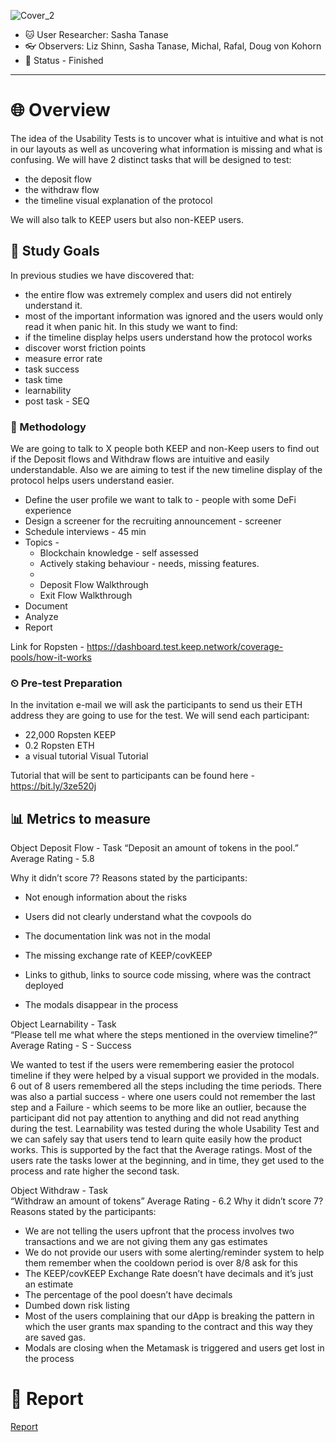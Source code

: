 ![Cover_2](https://user-images.githubusercontent.com/40768736/191755553-802e5caf-fb6f-4cc7-8895-ea12ed6e1a7a.png)

* 🐱 User Researcher: Sasha Tanase
* 👓 Observers: Liz Shinn, Sasha Tanase, Michal, Rafal, Doug von Kohorn
* 🚀 Status -  Finished
---
# 🌐 Overview
The idea of the Usability Tests is to uncover what is intuitive and what is not in our layouts as well as uncovering what information is missing and what is confusing. 
We will have 2 distinct tasks that will be designed to test:
* the deposit flow
* the withdraw flow
* the timeline visual explanation of the protocol

We will also talk to KEEP users but also non-KEEP users.

## 🎯 Study Goals
In previous studies we have discovered that:
* the entire flow was extremely complex and users did not entirely understand it.
* most of the important information was ignored and the users would only read it when panic hit.
In this study we want to find:
* if the timeline display helps users understand how the protocol works
* discover worst friction points
* measure error rate
* task success
* task time
* learnability
* post task - SEQ

### 💬 Methodology
We are going to talk to X people both KEEP and non-Keep users to find out if the Deposit flows and Withdraw flows are intuitive and easily understandable. Also we are aiming to test if the new timeline display of the protocol helps users understand easier. 
* Define the user profile we want to talk to - people with some DeFi experience
* Design a screener for the recruiting announcement - screener
* Schedule interviews - 45 min 
* Topics - 
  * Blockchain knowledge - self assessed
  * Actively staking behaviour - needs, missing features.
  * 
  * Deposit Flow Walkthrough
  * Exit Flow Walkthrough
* Document
* Analyze
* Report

Link for Ropsten - https://dashboard.test.keep.network/coverage-pools/how-it-works

### ⏲ Pre-test Preparation

In the invitation e-mail we will ask the participants to send us their ETH address they are going to use for the test. 
We will send each participant:
* 22,000 Ropsten KEEP 
* 0.2 Ropsten ETH
* a visual tutorial 
Visual Tutorial

Tutorial that will be sent to participants can be found here - https://bit.ly/3ze520j

## 📊 Metrics to measure

Object
Deposit Flow - Task
“Deposit an amount of tokens in the pool.”
Average Rating - 5.8

Why it didn’t score 7? Reasons stated by the participants:
* Not enough information about the risks

* Users did not clearly understand what the covpools do 

* The documentation link was not in the modal

* The missing exchange rate of KEEP/covKEEP 

* Links to github, links to source code missing, where was the contract deployed

* The modals disappear in the process

Object
Learnability - Task  
“Please tell me what where the steps mentioned in the overview timeline?”
Average Rating - S - Success

We wanted to test if the users were remembering easier the protocol timeline if they were helped by a visual support we provided in the modals.
6 out of 8 users remembered all the steps including the time periods. There was also a partial success - where one users could not remember the last step and a Failure - which seems to be more like an outlier, because the participant did not pay attention to anything and did not read anything during the test.
Learnability was tested during the whole Usability Test and we can safely say that users tend to learn quite easily how the product works. This is supported by the fact that the Average ratings. Most of the users rate the tasks lower at the beginning, and in time, they get used to the process and rate higher the second task.

Object
Withdraw - Task  
“Withdraw an amount of tokens”
Average Rating - 6.2 
Why it didn’t score 7? Reasons stated by the participants:
* We are not telling the users upfront that the process involves two transactions and we are not giving them any gas estimates
* We do not provide our users with some alerting/reminder system to help them remember when the cooldown period is over 8/8 ask for this
* The KEEP/covKEEP Exchange Rate doesn’t have decimals and it’s just an estimate
* The percentage of the pool doesn’t have decimals
* Dumbed down risk listing
* Most of the users complaining that our dApp is breaking the pattern in which the user grants max spanding to the contract and this way they are saved gas. 
* Modals are closing when the Metamask is triggered and users get lost in the process

# 📕 Report

[Report](https://github.com/threshold-network/UX-User-Research/blob/main/Keep%20Coverage%20Pool/iterative-study-2/Keep%20Iterative%20User%20Research%20-%20Coverage%20Pools%20Usability%20Testing%20Round%202%20github.pdf)
